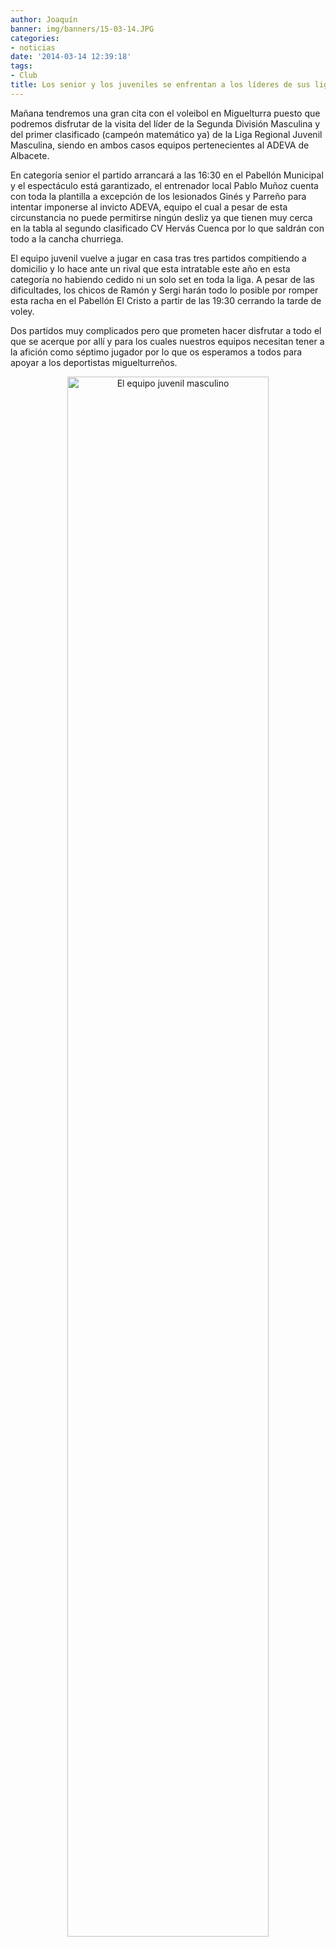 ```yaml
---
author: Joaquín
banner: img/banners/15-03-14.JPG
categories:
- noticias
date: '2014-03-14 12:39:18'
tags:
- Club
title: Los senior y los juveniles se enfrentan a los líderes de sus ligas.
---
```


Mañana tendremos una gran cita con el voleibol en Miguelturra puesto que podremos disfrutar de la visita del líder de la Segunda División Masculina y del primer clasificado (campeón matemático ya) de la Liga Regional Juvenil Masculina, siendo en ambos casos equipos pertenecientes al ADEVA de Albacete.

En categoría senior el partido arrancará a las 16:30 en el Pabellón Municipal y el espectáculo está garantizado, el entrenador local Pablo Muñoz cuenta con toda la plantilla a excepción de los lesionados Ginés y Parreño para intentar imponerse al invicto ADEVA, equipo el cual a pesar de esta circunstancia no puede permitirse ningún desliz ya que tienen muy cerca en la tabla al segundo clasificado CV Hervás Cuenca por lo que saldrán con todo a la cancha churriega.

El equipo juvenil vuelve a jugar en casa tras tres partidos compitiendo a domicilio y lo hace ante un rival que esta intratable este año en esta categoría no habiendo cedido ni un solo set en toda la liga. A pesar de las dificultades, los chicos de Ramón y Sergi harán todo lo posible por romper esta racha en el Pabellón El Cristo a partir de las 19:30 cerrando la tarde de voley.

Dos partidos muy complicados pero que prometen hacer disfrutar a todo el que se acerque por allí y para los cuales nuestros equipos necesitan tener a la afición como séptimo jugador por lo que os esperamos a todos para apoyar a los deportistas miguelturreños.

<center>
<a target="_new" href="http://www.advmiguelturra.org/img/banners/15-03-14.JPG"> 
<img alt="El equipo juvenil masculino" width="80%" align="center" src="http://www.advmiguelturra.org/img/banners/15-03-14.JPG"/> </a>
</center>

